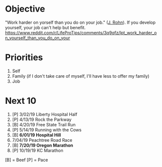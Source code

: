 # Objective

"Work harder on yorself than you do on your job." ([J. Rohn](https://www.youtube.com/watch?v=JfA-qNWLBHo)). If you develop yourself, your job can't help but benefit.
https://www.reddit.com/r/LifeProTips/comments/3q9qfz/lpt_work_harder_on_yourself_than_you_do_on_your

# Priorities
1. Self
2. Family (if I don't take care of myself, I'll have less to offer my family)
3. Job

# Next 10

1. [P] 3/02/19 Liberty Hospital Half
2. [P] 4/13/19 Rock the Parkway
3. [B] 4/20/19 Free State Trail Run
4. [P] 5/14/19 Running with the Cows
5. [B] **6/01/19 Hospital Hill**
6. 7/04/19 Peachtree Road Race
7. [B] **7/20/19 Oregon Marathon**
8. [P] 10/19/19 KC Marathon

[B] = Beef
[P] = Pace
